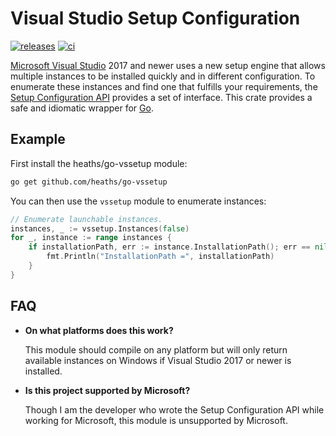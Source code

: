 # Visual Studio Setup Configuration

[![releases](https://img.shields.io/github/v/release/heaths/go-vssetup.svg?logo=github)](https://github.com/heaths/go-vssetup/releases/latest)
[![ci](https://github.com/heaths/go-vssetup/actions/workflows/ci.yml/badge.svg)](https://github.com/heaths/go-vssetup/actions/workflows/ci.yml)

[Microsoft Visual Studio](https://visualstudio.microsoft.com) 2017 and newer uses a new setup engine that allows multiple instances to be installed quickly and in different configuration. To enumerate these instances and find one that fulfills your requirements, the [Setup Configuration API](https://devblogs.microsoft.com/setup/documentation-available-for-the-setup-configuration-api) provides a set of interface. This crate provides a safe and idiomatic wrapper for [Go](https://golang.org).

## Example

First install the heaths/go-vssetup module:

```bash
go get github.com/heaths/go-vssetup
```

You can then use the `vssetup` module to enumerate instances:

```go
// Enumerate launchable instances.
instances, _ := vssetup.Instances(false)
for _, instance := range instances {
    if installationPath, err := instance.InstallationPath(); err == nil {
        fmt.Println("InstallationPath =", installationPath)
    }
}
```

## FAQ

* **On what platforms does this work?**

  This module should compile on any platform but will only return available instances on Windows if Visual Studio 2017 or newer is installed.

* **Is this project supported by Microsoft?**

  Though I am the developer who wrote the Setup Configuration API while working for Microsoft, this module is unsupported by Microsoft.

